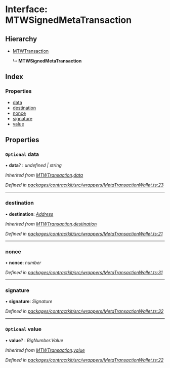 # Interface: MTWSignedMetaTransaction

## Hierarchy

* [MTWTransaction](_wrappers_metatransactionwallet_.mtwtransaction.md)

  ↳ **MTWSignedMetaTransaction**

## Index

### Properties

* [data](_wrappers_metatransactionwallet_.mtwsignedmetatransaction.md#optional-data)
* [destination](_wrappers_metatransactionwallet_.mtwsignedmetatransaction.md#destination)
* [nonce](_wrappers_metatransactionwallet_.mtwsignedmetatransaction.md#nonce)
* [signature](_wrappers_metatransactionwallet_.mtwsignedmetatransaction.md#signature)
* [value](_wrappers_metatransactionwallet_.mtwsignedmetatransaction.md#optional-value)

## Properties

### `Optional` data

• **data**? : *undefined | string*

*Inherited from [MTWTransaction](_wrappers_metatransactionwallet_.mtwtransaction.md).[data](_wrappers_metatransactionwallet_.mtwtransaction.md#optional-data)*

*Defined in [packages/contractkit/src/wrappers/MetaTransactionWallet.ts:23](https://github.com/celo-org/celo-monorepo/blob/master/packages/contractkit/src/wrappers/MetaTransactionWallet.ts#L23)*

___

###  destination

• **destination**: *[Address](../modules/_base_.md#address)*

*Inherited from [MTWTransaction](_wrappers_metatransactionwallet_.mtwtransaction.md).[destination](_wrappers_metatransactionwallet_.mtwtransaction.md#destination)*

*Defined in [packages/contractkit/src/wrappers/MetaTransactionWallet.ts:21](https://github.com/celo-org/celo-monorepo/blob/master/packages/contractkit/src/wrappers/MetaTransactionWallet.ts#L21)*

___

###  nonce

• **nonce**: *number*

*Defined in [packages/contractkit/src/wrappers/MetaTransactionWallet.ts:31](https://github.com/celo-org/celo-monorepo/blob/master/packages/contractkit/src/wrappers/MetaTransactionWallet.ts#L31)*

___

###  signature

• **signature**: *Signature*

*Defined in [packages/contractkit/src/wrappers/MetaTransactionWallet.ts:32](https://github.com/celo-org/celo-monorepo/blob/master/packages/contractkit/src/wrappers/MetaTransactionWallet.ts#L32)*

___

### `Optional` value

• **value**? : *BigNumber.Value*

*Inherited from [MTWTransaction](_wrappers_metatransactionwallet_.mtwtransaction.md).[value](_wrappers_metatransactionwallet_.mtwtransaction.md#optional-value)*

*Defined in [packages/contractkit/src/wrappers/MetaTransactionWallet.ts:22](https://github.com/celo-org/celo-monorepo/blob/master/packages/contractkit/src/wrappers/MetaTransactionWallet.ts#L22)*
